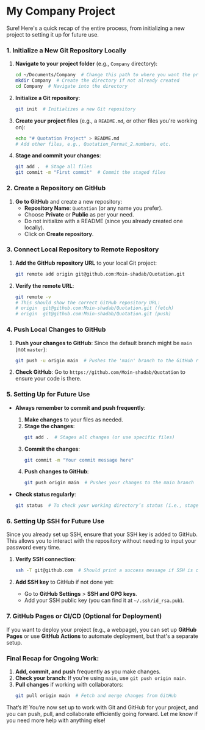 # My Company Project
Sure! Here's a quick recap of the entire process, from initializing a new project to setting it up for future use.

### 1. **Initialize a New Git Repository Locally**

   1. **Navigate to your project folder** (e.g., `Company` directory):
      ```bash
      cd ~/Documents/Company  # Change this path to where you want the project directory
      mkdir Company  # Create the directory if not already created
      cd Company  # Navigate into the directory
      ```

   2. **Initialize a Git repository**:
      ```bash
      git init  # Initializes a new Git repository
      ```

   3. **Create your project files** (e.g., a `README.md`, or other files you're working on):
      ```bash
      echo "# Quotation Project" > README.md
      # Add other files, e.g., Quotation_Format_2.numbers, etc.
      ```

   4. **Stage and commit your changes**:
      ```bash
      git add .  # Stage all files
      git commit -m "First commit"  # Commit the staged files
      ```

### 2. **Create a Repository on GitHub**

   1. **Go to GitHub** and create a new repository:
      - **Repository Name**: `Quotation` (or any name you prefer).
      - Choose **Private** or **Public** as per your need.
      - Do not initialize with a README (since you already created one locally).
      - Click on **Create repository**.

### 3. **Connect Local Repository to Remote Repository**

   1. **Add the GitHub repository URL** to your local Git project:
      ```bash
      git remote add origin git@github.com:Moin-shadab/Quotation.git
      ```

   2. **Verify the remote URL**:
      ```bash
      git remote -v
      # This should show the correct GitHub repository URL:
      # origin  git@github.com:Moin-shadab/Quotation.git (fetch)
      # origin  git@github.com:Moin-shadab/Quotation.git (push)
      ```

### 4. **Push Local Changes to GitHub**

   1. **Push your changes to GitHub**:
      Since the default branch might be `main` (not `master`):
      ```bash
      git push -u origin main  # Pushes the 'main' branch to the GitHub repository
      ```

   2. **Check GitHub**: Go to `https://github.com/Moin-shadab/Quotation` to ensure your code is there.

### 5. **Setting Up for Future Use**

   - **Always remember to commit and push frequently**:
     1. **Make changes** to your files as needed.
     2. **Stage the changes**:
        ```bash
        git add .  # Stages all changes (or use specific files)
        ```
     3. **Commit the changes**:
        ```bash
        git commit -m "Your commit message here"
        ```
     4. **Push changes to GitHub**:
        ```bash
        git push origin main  # Pushes your changes to the main branch
        ```

   - **Check status regularly**:
     ```bash
     git status  # To check your working directory’s status (i.e., staged, untracked, etc.)
     ```

### 6. **Setting Up SSH for Future Use**
Since you already set up SSH, ensure that your SSH key is added to GitHub. This allows you to interact with the repository without needing to input your password every time.

   1. **Verify SSH connection**:
      ```bash
      ssh -T git@github.com  # Should print a success message if SSH is correctly set up
      ```

   2. **Add SSH key** to GitHub if not done yet:
      - Go to **GitHub Settings** > **SSH and GPG keys**.
      - Add your SSH public key (you can find it at `~/.ssh/id_rsa.pub`).

### 7. **GitHub Pages or CI/CD (Optional for Deployment)**
   If you want to deploy your project (e.g., a webpage), you can set up **GitHub Pages** or use **GitHub Actions** to automate deployment, but that's a separate setup.

### Final Recap for Ongoing Work:
1. **Add, commit, and push** frequently as you make changes.
2. **Check your branch**: If you're using `main`, use `git push origin main`.
3. **Pull changes** if working with collaborators:
   ```bash
   git pull origin main  # Fetch and merge changes from GitHub
   ```

That’s it! You’re now set up to work with Git and GitHub for your project, and you can push, pull, and collaborate efficiently going forward. Let me know if you need more help with anything else!